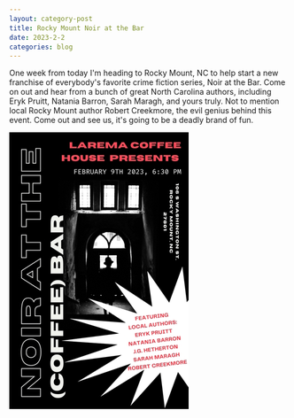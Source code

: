 ```yaml
---
layout: category-post
title: Rocky Mount Noir at the Bar
date: 2023-2-2
categories: blog
---
```


One week from today I'm heading to Rocky Mount, NC to help start a new franchise of everybody's favorite crime fiction series, Noir at the Bar. Come on out and hear from a bunch of great North Carolina authors, including Eryk Pruitt, Natania Barron, Sarah Maragh, and yours truly. Not to mention local Rocky Mount author Robert Creekmore, the evil genius behind this event. Come out and see us, it's going to be a deadly brand of fun.

![image](/assets/rocky-mount-NATB.jpg)